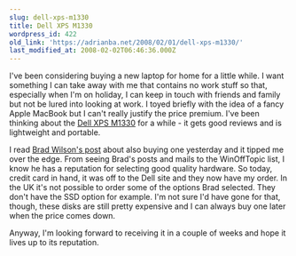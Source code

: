 ```yaml
---
slug: dell-xps-m1330
title: Dell XPS M1330
wordpress_id: 422
old_link: 'https://adrianba.net/2008/02/01/dell-xps-m1330/'
last_modified_at: 2008-02-02T06:46:36.000Z
---
```


I've been considering buying a new laptop for home for a little while. I want something I can take away with me that contains no work stuff so that, especially when I'm on holiday, I can keep in touch with friends and family but not be lured into looking at work. I toyed briefly with the idea of a fancy Apple MacBook but I can't really justify the price premium. I've been thinking about the [Dell XPS M1330](http://www1.euro.dell.com/content/products/productdetails.aspx?c=uk&cs=ukdhs1&id=xpsnb_m1330&l=en&s=dhs&~ck=mn) for a while - it gets good reviews and is lightweight and portable.

 

I read [Brad Wilson's post](http://bradwilson.typepad.com/blog/2008/01/ordered-a-new-l.html) about also buying one yesterday and it tipped me over the edge. From seeing Brad's posts and mails to the WinOffTopic list, I know he has a reputation for selecting good quality hardware. So today, credit card in hand, it was off to the Dell site and they now have my order. In the UK it's not possible to order some of the options Brad selected. They don't have the SSD option for example. I'm not sure I'd have gone for that, though, these disks are still pretty expensive and I can always buy one later when the price comes down.

 

Anyway, I'm looking forward to receiving it in a couple of weeks and hope it lives up to its reputation.
